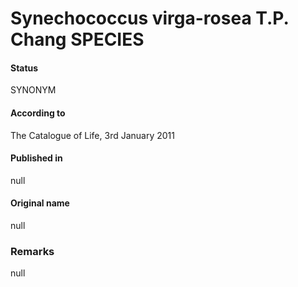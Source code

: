 # Synechococcus virga-rosea T.P. Chang SPECIES

#### Status
SYNONYM

#### According to
The Catalogue of Life, 3rd January 2011

#### Published in
null

#### Original name
null

### Remarks
null